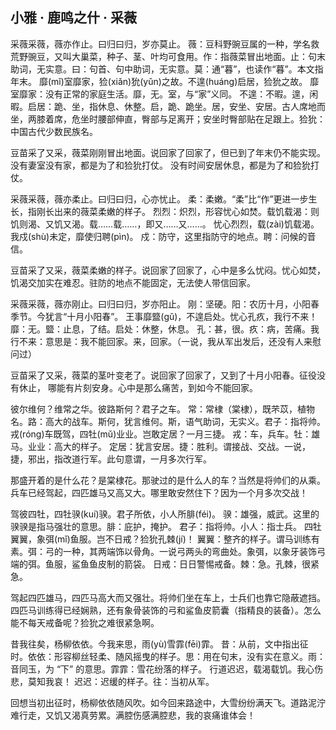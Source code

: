 ## 小雅 · 鹿鸣之什 · 采薇

<link href="../../../css/style.css" rel="stylesheet" type="text/css" />

<div class="p">

采薇采薇，薇亦作止。曰归曰归，岁亦莫止。
<span class="comment">
薇：豆科野豌豆属的一种，学名救荒野豌豆，又叫大巢菜，种子、茎、叶均可食用。作：指薇菜冒出地面。止：句末助词，无实意。曰：句首、句中助词，无实意。莫：通“暮”，也读作“暮”。本文指年末。
</span>
靡(mǐ)室靡家，猃(xiǎn)狁(yǔn)之故。不遑(huáng)启居，猃狁之故。
<span class="comment">
靡室靡家：没有正常的家庭生活。靡，无。室，与“家”义同。
不遑：不暇。遑，闲暇。启居：跪、坐，指休息、休整。启，跪、跪坐。居，安坐、安居。古人席地而坐，两膝着席，危坐时腰部伸直，臀部与足离开；安坐时臀部贴在足跟上。猃狁：中国古代少数民族名。
</span>

<div class="translation">

豆苗采了又采，薇菜刚刚冒出地面。说回家了回家了，但已到了年末仍不能实现。没有妻室没有家，都是为了和猃狁打仗。 没有时间安居休息，都是为了和猃狁打仗。

</div>

采薇采薇，薇亦柔止。曰归曰归，心亦忧止。
<span class="comment">
柔：柔嫩。“柔”比“作”更进一步生长，指刚长出来的薇菜柔嫩的样子。 
烈烈：炽烈，形容忧心如焚。载饥载渴：则饥则渴、又饥又渴。载……载……，即又……又……。
</span>
忧心烈烈，载(zài)饥载渴。我戍(shù)未定，靡使归聘(pìn)。
<span class="comment">
戍：防守，这里指防守的地点。聘：问候的音信。
</span>

<div class="translation">

豆苗采了又采，薇菜柔嫩的样子。说回家了回家了，心中是多么忧闷。忧心如焚，饥渴交加实在难忍。驻防的地点不能固定，无法使人带信回家。

</div>

采薇采薇，薇亦刚止。曰归曰归，岁亦阳止。
<span class="comment">
刚：坚硬。阳：农历十月，小阳春季节。今犹言“十月小阳春”。
</span>
王事靡盬(gǔ)，不遑启处。忧心孔疚，我行不来！
<span class="comment">
靡：无。盬：止息，了结。启处：休整，休息。
孔：甚，很。疚：病，苦痛。我行不来：意思是：我不能回家。来，回家。（一说，我从军出发后，还没有人来慰问过）
</span>

<div class="translation">

豆苗采了又采，薇菜的茎叶变老了。说回家了回家了，又到了十月小阳春。征役没有休止， 哪能有片刻安身。心中是那么痛苦，到如今不能回家。

</div>

彼尔维何？维常之华。彼路斯何？君子之车。
<span class="comment">
常：常棣（棠棣），既芣苡，植物名。路：高大的战车。斯何，犹言维何。斯，语气助词，无实义。君子：指将帅。
</span>
戎(róng)车既驾，四牡(mǔ)业业。岂敢定居？一月三捷。
<span class="comment">
戎：车，兵车。牡：雄马。业业：高大的样子。
定居：犹言安居。捷：胜利。谓接战、交战。一说，捷，邪出，指改道行军。此句意谓，一月多次行军。
</span>

<div class="translation">

那盛开着的是什么花？是棠棣花。那驶过的是什么人的车？当然是将帅们的从乘。兵车已经驾起，四匹雄马又高又大。哪里敢安然住下？因为一个月多次交战！

</div>

驾彼四牡，四牡骙(kuí)骙。君子所依，小人所腓(féi)。
<span class="comment">
骙：雄强，威武。这里的骙骙是指马强壮的意思。腓：庇护，掩护。
君子：指将帅。小人：指士兵。
</span>
四牡翼翼，象弭(mǐ)鱼服。岂不日戒？猃狁孔棘(jí)！
<span class="comment">
翼翼：整齐的样子。谓马训练有素。弭：弓的一种，其两端饰以骨角。一说弓两头的弯曲处。象弭，以象牙装饰弓端的弭。鱼服，鲨鱼鱼皮制的箭袋。
日戒：日日警惕戒备。棘：急。孔棘，很紧急。
</span>

<div class="translation">

驾起四匹雄马，四匹马高大而又强壮。将帅们坐在车上，士兵们也靠它隐蔽遮挡。四匹马训练得已经娴熟，还有象骨装饰的弓和鲨鱼皮箭囊（指精良的装备）。怎么能不每天戒备呢？猃狁之难很紧急啊。

</div>

昔我往矣，杨柳依依。今我来思，雨(yù)雪霏(fēi)霏。
<span class="comment">
昔：从前，文中指出征时。依依：形容柳丝轻柔、随风摇曳的样子。思：用在句末，没有实在意义。雨：音同玉，为 “下” 的意思。霏霏：雪花纷落的样子。
</span>
行道迟迟，载渴载饥。我心伤悲，莫知我哀！
<span class="comment">
迟迟：迟缓的样子。往：当初从军。
</span>

<div class="translation">

回想当初出征时，杨柳依依随风吹。如今回来路途中，大雪纷纷满天飞。道路泥泞难行走，又饥又渴真劳累。满腔伤感满腔悲，我的哀痛谁体会！

</div>
